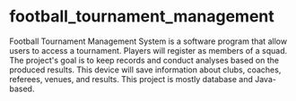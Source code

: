 # football_tournament_management
Football Tournament Management System is a software program that allow users to access a tournament. Players will register as members of a squad. The project's goal is to keep records and conduct analyses based on the produced results. This device will save information about clubs, coaches, referees, venues, and results. This project is mostly database and Java-based.
